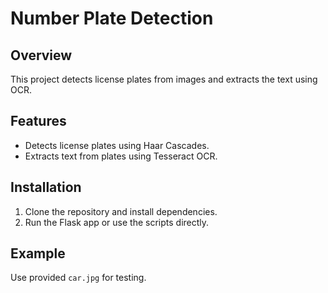 
# Number Plate Detection

## Overview
This project detects license plates from images and extracts the text using OCR.

## Features
- Detects license plates using Haar Cascades.
- Extracts text from plates using Tesseract OCR.

## Installation
1. Clone the repository and install dependencies.
2. Run the Flask app or use the scripts directly.

## Example
Use provided `car.jpg` for testing.
